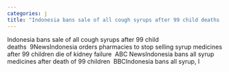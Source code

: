 ```yaml
---
categories: j
title: "Indonesia bans sale of all cough syrups after 99 child deaths  9News"
---
```

Indonesia bans sale of all cough syrups after 99 child deaths&nbsp;&nbsp;9NewsIndonesia orders pharmacies to stop selling syrup medicines after 99 children die of kidney failure&nbsp;&nbsp;ABC NewsIndonesia bans all syrup medicines after death of 99 children&nbsp;&nbsp;BBCIndonesia bans all syrup, l